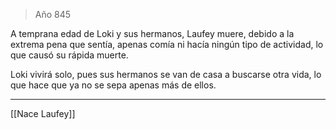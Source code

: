 > Año 845

A temprana edad de Loki y sus hermanos, Laufey muere, debido a la extrema pena que sentía, apenas comía ni hacía ningún tipo de actividad, lo que causó su rápida muerte.

Loki vivirá solo, pues sus hermanos se van de casa a buscarse otra vida, lo que hace que ya no se sepa apenas más de ellos.

---

[[Nace Laufey]]
